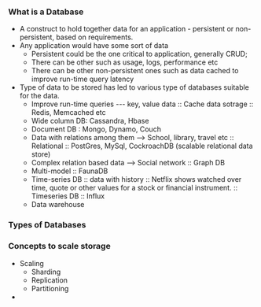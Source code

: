 ### What is a Database
* A construct to hold together data for an application - persistent or non-persistent, based on requirements.
* Any application would have some sort of data 
  * Persistent could be the one critical to application, generally CRUD;
  * There can be other such as usage, logs, performance etc
  * There can be other non-persistent ones such as data cached to improve run-time query latency
* Type of data to be stored has led to various type of databases suitable for the data.
  * Improve run-time queries --- key, value data :: Cache data sotrage :: Redis, Memcached etc
  * Wide column DB: Cassandra, Hbase
  * Document DB : Mongo, Dynamo, Couch
  * Data with relations among them --> School, library, travel etc :: Relational :: PostGres, MySql, CockroachDB (scalable relational data store)
  * Complex relation based data --> Social network :: Graph DB
  * Multi-model :: FaunaDB
  * Time-series DB :: data with history :: Netflix shows watched over time, quote or other values for a stock or financial instrument. :: Timeseries DB :: Influx
  * Data warehouse

### Types of Databases


### Concepts to scale storage
* Scaling
    * Sharding
    * Replication
    * Partitioning
* 